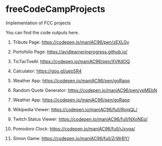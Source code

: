 # freeCodeCampProjects
Implementation of FCC projects

You can find the code outputs here.

1. Tribute Page: https://codepen.io/maniAC96/pen/zEXLGy

2. Portofolio Page: https://avidlearnerinprogress.github.io/

3. TicTacToeAI: https://codepen.io/maniAC96/pen/XVKdOQ

4. Calculator: https://goo.gl/uep5R4

5. Weather App: https://codepen.io/maniAC96/pen/goRapq

6. Random Quote Generator: https://codepen.io/maniAC96/pen/ypMEbN

7. Weather App: https://codepen.io/maniAC96/pen/goRapq

8. Wikipedia Viewer: https://codepen.io/maniAC96/full/RxjqQL/

9. Twitch Status Viewer: https://codepen.io/maniAC96/full/NXoNEp/

10. Pomodoro Clock: https://codepen.io/maniAC96/full/rJxyqa/

11. Simon Game: https://codepen.io/maniAC96/full/ZrWrBY/


